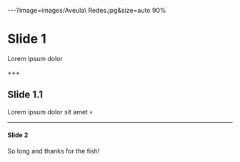 ---?image=images/Aveula\ Redes.jpg&size=auto 90%

# Slide 1

Lorem ipsum dolor

+++

## Slide 1.1

Lorem ipsum dolor sit amet
:skull:

---

#### Slide 2

So long and thanks for the fish!
